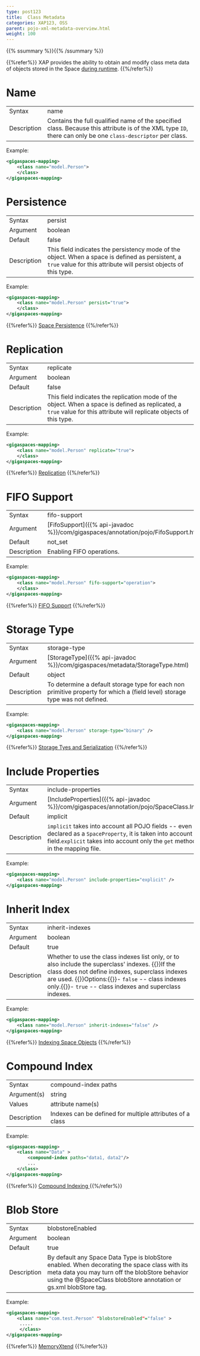 ```yaml
---
type: post123
title:  Class Metadata
categories: XAP123, OSS
parent: pojo-xml-metadata-overview.html
weight: 100
---
```


{{% ssummary %}}{{% /ssummary %}}



{{%refer%}}
XAP provides the ability to obtain and modify class meta data of objects stored in the Space [during runtime](./the-space-meta-data.html).
{{%/refer%}}


# Name

| | |
|----|----|
|Syntax     | name |
|Description| Contains the full qualified name of the specified class. Because this attribute is of the XML type `ID`, there can only be one `class-descriptor` per class. |

Example:

```xml
<gigaspaces-mapping>
	<class name="model.Person">
	</class>
</gigaspaces-mapping>
```



# Persistence

| | |
|----|----|
|Syntax     | persist |
|Argument   | boolean|
|Default    | false|
|Description|  This field indicates the persistency mode of the object. When a space is defined as persistent, a `true` value for this attribute will persist objects of this type.  |

Example:


```xml
<gigaspaces-mapping>
	<class name="model.Person" persist="true">
	</class>
</gigaspaces-mapping>
```


{{%refer%}}
[Space Persistence](./space-persistency.html)
{{%/refer%}}


# Replication

| | |
|----|----|
|Syntax     | replicate |
|Argument   | boolean|
|Default    | false|
|Description|  This field indicates the replication mode of the object. When a space is defined as replicated, a `true` value for this attribute will replicate objects of this type.|

Example:


```xml
<gigaspaces-mapping>
	<class name="model.Person" replicate="true">
	</class>
</gigaspaces-mapping>
```



{{%refer%}}
[Replication]({{%currentadmurl%}}/replication.html")
{{%/refer%}}



# FIFO Support

| | |
|----|----|
|Syntax     | fifo-support  |
|Argument   | [FifoSupport]({{% api-javadoc %}}/com/gigaspaces/annotation/pojo/FifoSupport.html) |
|Default    | not_set|
|Description| Enabling  FIFO operations.     |

Example:


```xml
<gigaspaces-mapping>
    <class name="model.Person" fifo-support="operation">
    </class>
</gigaspaces-mapping>
```




{{%refer%}}
[FIFO Support](./fifo-support.html")
{{%/refer%}}


# Storage Type

| | |
|----|----|
|Syntax     | storage-type |
|Argument   | [StorageType]({{% api-javadoc %}}/com/gigaspaces/metadata/StorageType.html) |
|Default    | object |
|Description| To determine a default storage type for each non primitive property for which a (field level) storage type was not defined.|

Example:


```xml
<gigaspaces-mapping>
    <class name="model.Person" storage-type="binary" />
</gigaspaces-mapping>

```



{{%refer%}}
[Storage Tyes and Serialization](./storage-types-controlling-serialization.html")
{{%/refer%}}




# Include Properties

| | |
|----|----|
|Syntax     | include-properties |
|Argument   | [IncludeProperties]({{% api-javadoc %}}/com/gigaspaces/annotation/pojo/SpaceClass.IncludeProperties.html)      |
|Default    | implicit|
|Description| `implicit` takes into account all POJO fields -- even if a `get` method is not declared   as a `SpaceProperty`, it is taken into account as a space field.`explicit` takes into account only the `get` methods which are declared in the mapping file. |

Example:


```xml
<gigaspaces-mapping>
    <class name="model.Person" include-properties="explicit" />
</gigaspaces-mapping>
```



# Inherit Index

| | |
|----|----|
|Syntax     | inherit-indexes |
|Argument   | boolean          |
|Default    | true|
|Description| Whether to use the class indexes list only, or to also include the superclass' indexes. {{<wbr>}}If the class does not define indexes, superclass indexes are used. {{<wbr>}}Options:{{<wbr>}}- `false` -- class indexes only.{{<wbr>}}- `true` -- class indexes and superclass indexes.|

Example:


```xml
<gigaspaces-mapping>
    <class name="model.Person" inherit-indexes="false" />
</gigaspaces-mapping>
```


{{%refer%}}
[Indexing Space Objects](./indexing.html)
{{%/refer%}}





# Compound Index

| | |
|----|----|
|Syntax     | compound-index paths |
|Argument(s)| string          |
|Values     | attribute name(s)   |
|Description| Indexes can be defined for multiple attributes of a class  |

Example:


```xml
<gigaspaces-mapping>
    <class name="Data" >
        <compound-index paths="data1, data2"/>
        ...
    </class>
</gigaspaces-mapping>
```


{{%refer%}}
[Compound Indexing ](./indexing-compound.html)
{{%/refer%}}




# Blob Store

| | |
|----|----|
|Syntax     | blobstoreEnabled |
|Argument| boolean          |
|Default | true|
|Description| By default any Space Data Type is blobStore enabled. When decorating the space class with its meta data you may turn off the blobStore behavior using the @SpaceClass blobStore annotation or gs.xml blobStore tag.  |


Example:


```xml
<gigaspaces-mapping>
    <class name="com.test.Person" "blobstoreEnabled"="false" >
     .....
     </class>
</gigaspaces-mapping>

```



{{%refer%}}
[MemoryXtend]({{%currentadmurl%}}/memoryxtend-overview.html")
{{%/refer%}}







